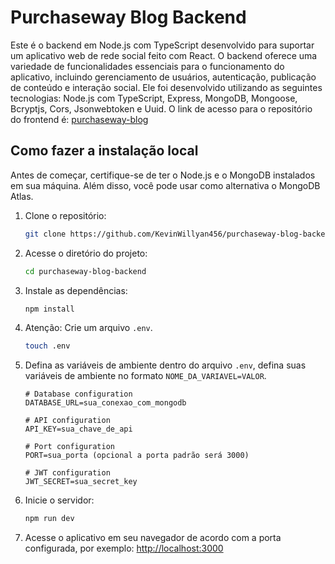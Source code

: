 # Purchaseway Blog Backend

Este é o backend em Node.js com TypeScript desenvolvido para suportar um aplicativo web de rede social feito com React. O backend oferece uma variedade de funcionalidades essenciais para o funcionamento do aplicativo, incluindo gerenciamento de usuários, autenticação, publicação de conteúdo e interação social. Ele foi desenvolvido utilizando as seguintes tecnologias: Node.js com TypeScript, Express, MongoDB, Mongoose, Bcryptjs, Cors, Jsonwebtoken e Uuid. O link de acesso para o repositório do frontend é: [purchaseway-blog](https://github.com/KevinWillyan456/purchaseway-blog)

## Como fazer a instalação local

Antes de começar, certifique-se de ter o Node.js e o MongoDB instalados em sua máquina. Além disso, você pode usar como alternativa o MongoDB Atlas.

1. Clone o repositório:

   ```bash
   git clone https://github.com/KevinWillyan456/purchaseway-blog-backend.git
   ```

2. Acesse o diretório do projeto:

   ```bash
   cd purchaseway-blog-backend
   ```

3. Instale as dependências:

   ```bash
   npm install
   ```

4. Atenção: Crie um arquivo `.env`.

   ```bash
   touch .env
   ```

5. Defina as variáveis de ambiente dentro do arquivo `.env`, defina suas variáveis de ambiente no formato `NOME_DA_VARIAVEL=VALOR`.

   ```plaintext
   # Database configuration
   DATABASE_URL=sua_conexao_com_mongodb

   # API configuration
   API_KEY=sua_chave_de_api

   # Port configuration
   PORT=sua_porta (opcional a porta padrão será 3000)

   # JWT configuration
   JWT_SECRET=sua_secret_key
   ```

6. Inicie o servidor:

   ```bash
   npm run dev
   ```

7. Acesse o aplicativo em seu navegador de acordo com a porta configurada, por exemplo: [http://localhost:3000](http://localhost:3000)
